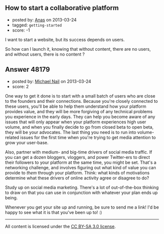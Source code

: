## How to start a collaborative platform

- posted by: [Anas](https://stackexchange.com/users/-1/17926-anas) on 2013-03-24
- tagged: `getting-started`
- score: -1

I want to start a website, but its success depends on users.

So how can I launch it, knowing that without content, there are no users, and without users, there is no content ?


## Answer 48179

- posted by: [Michael Nail](https://stackexchange.com/users/-1/25300-michael-nail) on 2013-03-24
- score: 2

One way to get it done is to start with a small batch of users who are close to the founders and their connections. Because you're closely connected to these users, you'll be able to help them understand how your platform provides value, and they will be more forgiving of any technical problems you experience in the early days. They can help you become aware of any issues that will only appear when your platform experiences high user volume, and when you finally decide to go from closed beta to open beta, they will be your advocates. The last thing you need is to run into volume-related issues for the first time when you're trying to get media attention to grow your user-base.

Also, partner with medium- and big-time drivers of social media traffic. If you can get a dozen bloggers, vloggers, and power Twitter-ers to direct their followers to your platform at the same time, you might be set. That's a networking challenge, and involves figuring out what kind of value you can provide to *them* through your platform. Think: what kinds of motivations determine what these drivers of online activity agree or disagree to do?

Study up on social media marketing. There's a lot of out-of-the-box thinking to draw on that you can use in conjunction with whatever your plan ends up being.

Whenever you get your site up and running, be sure to send me a link! I'd be happy to see what it is that you've been up to! :)



---

All content is licensed under the [CC BY-SA 3.0 license](https://creativecommons.org/licenses/by-sa/3.0/).
